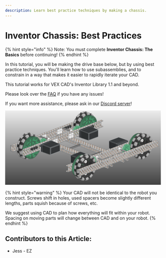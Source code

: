 ```yaml
---
description: Learn best practice techniques by making a chassis.
---
```


# Inventor Chassis: Best Practices

{% hint style="info" %}
Note: You must complete **Inventor Chassis: The Basics** before continuing!
{% endhint %}

In this tutorial, you will be making the drive base below, but by using best practice techniques.  You'll learn how to use subassemblies, and to constrain in a way that makes it easier to rapidly iterate your CAD.

This tutorial works for VEX CAD's Inventor Library 1.1 and beyond. 

Please look over the [FAQ](https://github.com/VEX-CAD/VEX-CAD-Inventor/wiki) if you have any issues!

If you want more assistance, please ask in our [Discord server](https://discord.gg/BKV3DJm)!

![Completed Best CAD Practices Drive](<../../../.gitbook/assets/image (178) (1).png>)

{% hint style="warning" %}
Your CAD will not be identical to the robot you construct.  Screws shift in holes, used spacers become slightly different lengths, parts squish because of screws, etc.  

We suggest using CAD to plan how everything will fit within your robot.  Spacing on moving parts will change between CAD and on your robot. 
{% endhint %}



## Contributors to this Article:

* Jess - EZ
